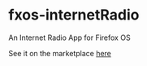 fxos-internetRadio
==================

An Internet Radio App for Firefox OS

See it on the marketplace [here](https://marketplace.firefox.com/app/internetradio/)
